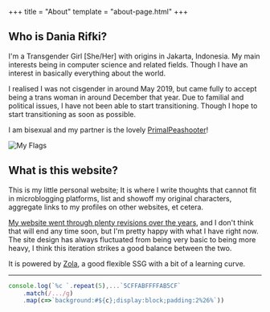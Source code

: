 +++
title = "About"
template = "about-page.html"
+++

## Who is Dania Rifki?

I'm a Transgender Girl [She/Her] with origins in Jakarta, Indonesia. My main interests being in computer science and related fields. Though I have an interest in basically everything about the world.

I realised I was not cisgender in around May 2019, but came fully to accept being a trans woman in around December that year. Due to familial and political issues, I have not been able to start transitioning. Though I hope to start transitioning as soon as possible.

I am bisexual and my partner is the lovely [PrimalPeashooter](https://primalpeashooter.github.io/)!

![My Flags](/images/flags.png)

## What is this website?

This is my little personal website; It is where I write thoughts that cannot fit in microblogging platforms, list and showoff my original characters, aggregate links to my profiles on other websites, et cetera.

[My website went through plenty revisions over the years](https://github.com/Kaleidosium/Kaleidosium.github.io/commits/main), and I don't think that will end any time soon, but I'm pretty happy with what I have right now. The site design has always fluctuated from being very basic to being more heavy, I think this iteration strikes a good balance between the two.

It is powered by [Zola](https://www.getzola.org/), a good flexible SSG with a bit of a learning curve.

---

```js
console.log(`%c `.repeat(5),...`5CFFABFFFFAB5CF`
    .match(/.../g)
    .map(c=>`background:#${c};display:block;padding:2%26%`))
```
